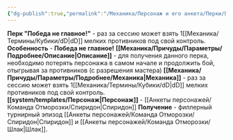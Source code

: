 ```yaml
---
{"dg-publish":true,"permalink":"/Механика/Персонаж и его анкета/Перки/Победа не главное!/","noteIcon":"","created":"2025-07-12T09:55:49.744+03:00","updated":"2025-07-29T23:55:57.887+03:00"}
---
```


**Перк "Победа не главное!"** - раз за сессию может взять 1[[Механика/Термины/Кубики/dD\|dD]] мелких противников под свой контроль.  
**Особенность** - **Победа не главное!**
**[[Механика/Причуды/Параметры/Подробнее/Описание\|Описание]]** - для получения данного перка, необходимо потерять персонажа в самом начале и продолжить бой, отыгрывая за противников (с разрешения мастера)
**[[Механика/Причуды/Параметры/Подробнее/Механика\|Механика]]** - раз за сессию может взять 1[[Механика/Термины/Кубики/dD\|dD]] мелких противников под свой контроль.  
**[[system/templates/Персонаж\|Персонаж]]** - [[Анкеты персонажей/Команда Отморозки/Спиридон\|Спиридон]]
**Получение** - филлерный турнирный эпизод [[Анкеты персонажей/Команда Отморозки/Спиридон\|Спиридон]] и [[Анкеты персонажей/Команда Отморозки/Шлак\|Шлак]]. 